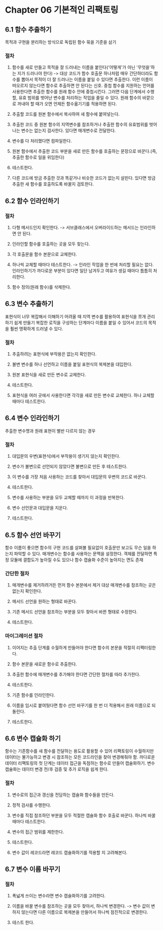 # Chapter 06 기본적인 리팩토링

## 6.1 함수 추출하기

목적과 구현을 분리하는 방식으로 독립된 함수 묶을 기준을 삼기

### 절차

1. 함수를 새로 만들고 목적을 잘 드러내는 이름을 붙인다('어떻게'가 아닌 '무엇을'하는 지가 드러나야 한다)
   -> 대상 코드가 함수 호출문 하나처럼 매우 간단하더라도 함수를 뽑아서 목적이 더 잘 드러나는 이름을 붙일 수 있다면 추출한다. 이런 이름이 떠오르지 않는다면 함수로 추출하면 안 된다는 신호. 중첩 함수를 지원하는 언어를 사용한다면 추출한 함수를 원래 함수 안에 중첩시킨다. 그러면 다음 단계에서 수행할, 유효 범위를 벗어난 변수를 처리하는 작업을 줄일 수 있다. 원래 함수의 바깥으로 꺼내야 할 때가 오면 언제든 함수옮기기를 적용하면 된다.
2. 추출할 코드를 원본 함수에서 복사하여 새 함수에 붙여넣는다.

3. 추출한 코드 중 원본 함수의 지역변수를 참조하거나 추출한 함수의 유효범위를 벗어나는 변수는 없는지 검사한다. 있다면 매개변수로 전달한다.

4. 변수를 다 처리했다면 컴파일한다.

5. 원본 함수에서 추출한 코드 부분을 새로 만든 함수를 호출하는 문장으로 바꾼다.(즉, 추출한 함수로 일을 위임한다)

6. 테스트한다.

7. 다른 코드에 방금 추출한 것과 똑같거나 비슷한 코드가 없는지 살핀다. 있다면 방금 추출한 새 함수를 호출하도록 바꿀지 검토한다.

## 6.2 함수 인라인하기

### 절차

1. 다형 메서드인지 확인한다.
   -> 서브클래스에서 오버라이드하는 메서드는 인라인하면 안 된다.

2. 인라인할 함수를 호출하는 곳을 모두 찾는다.

3. 각 호출문을 함수 본문으로 교체한다.

4. 하나씩 교체할 때마다 테스트한다.
   -> 인라인 작업을 한 번에 처리할 필요는 없다. 인라인하기가 까다로운 부분이 있다면 일단 남겨두고 여유가 생길 때마다 틈틈히 처리한다.

5. 함수 정의(원래 함수)를 삭제한다.

## 6.3 변수 추출하기

표현식이 너무 복잡해서 이해하기 어려울 때 지역 변수를 활용하여 표현식을 쪼개 관리하기 쉽게 만들기
복잡한 로직을 구성하는 단계마다 이름을 붙일 수 있어서 코드의 목적을 훨씬 명확하게 드러낼 수 있다.

### 절차

1. 추출하려는 표현식에 부작용은 없는지 확인한다.

2. 불변 변수를 하나 선언하고 이름을 붙일 표현식의 복제본을 대입한다.

3. 원본 표현식을 새로 만든 변수로 교체한다.

4. 테스트한다.

5. 표현식을 여러 곳에서 사용한다면 각각을 새로 만든 변수로 교체한다. 하나 교체할 때마다 테스트한다.

## 6.4 변수 인라인하기

추출한 변수명과 원래 표현이 별반 다르지 않는 경우

### 절차

1. 대입문의 우변(표현식)에서 부작용이 생기지 않는지 확인한다.

2. 변수가 불변으로 선언되지 않았다면 불변으로 만든 후 테스트한다.

3. 이 변수를 가장 처음 사용하는 코드를 찾아서 대입문의 우변의 코드로 바꾼다.

4. 테스트한다.

5. 변수를 사용하는 부분을 모두 교체할 때까지 이 과정을 반복한다.

6. 변수 선언문과 대입문을 지운다.

7. 테스트한다.

## 6.5 함수 선언 바꾸기

함수 이름이 좋으면 함수의 구현 코드를 살펴볼 필요없이 호출문만 보고도 무슨 일을 하는지 파악할 수 있다.
매개변수는 함수를 사용하는 문맥을 설정한다. 객체를 전달하면 특정 모듈에 결합도가 높아질 수도 있으나 함수 캡슐화 수준이 높아지는 면도 존재

### 간단한 절차

1. 매개변수를 제거하려거든 먼저 함수 본문에서 제거 대상 매개변수를 참조하는 곳은 없는지 확인한다.

2. 메서드 선언을 원하는 형태로 바꾼다.

3. 기존 메서드 선언을 참조하는 부분을 모두 찾아서 바뀐 형태로 수정한다.

4. 테스트한다.

### 마이그레이션 절차

1. 이어지는 추출 단계를 수월하게 만들어야 한다면 함수의 본문을 적절히 리팩터링한다.

2. 함수 본문을 새로운 함수로 추출한다.

3. 추출한 함수에 매개변수를 추가해야 한다면 간단한 절차를 따라 추가한다.

4. 테스트한다.

5. 기존 함수를 인라인한다.

6. 이름을 임시로 붙여뒀다면 함수 선언 바꾸기를 한 번 더 적용해서 원래 이름으로 되돌린다.

7. 테스트한다.

## 6.6 변수 캡슐화 하기

함수는 기존함수를 새 함수를 전달하는 용도로 활용할 수 있어 리팩토링이 수월하지만 데이터는 불가능하고 변경 시 참조하는 모든 코드라인을 찾아 변경해줘야 함. 까다로운 데이터 리팩토링의 첫 단계는 데이터 접근을 독점하는 함수로 만들어 캡슐화하기. 변수 캡슐화는 데이터 변경 전/후 검증 및 추가 로직을 쉽게 한다.

### 절차

1. 변수로의 접근과 갱신을 전담하는 캡슐화 함수들을 만든다.

2. 정적 검사를 수행한다.

3. 변수를 직접 참조하던 부분을 모두 적절한 캡슐화 함수 호출로 바꾼다. 하나씩 바꿀 때마다 테스트한다.

4. 변수의 접근 범위를 제한한다.

5. 테스트한다.

6. 변수 값이 레코드라면 레코드 캡슐화하기를 적용할 지 고려해본다.

## 6.7 변수 이름 바꾸기

### 절차

1. 폭넓게 쓰이는 변수라면 변수 캡슐화하기를 고려한다.

2. 이름을 바꿀 변수를 참조하는 곳을 모두 찾아서, 하나씩 변경한다.
   -> 변수 값이 변하지 않는다면 다른 이름으로 복제본을 만들어서 하나씩 점진적으로 변경한다.

3. 테스트 한다.
